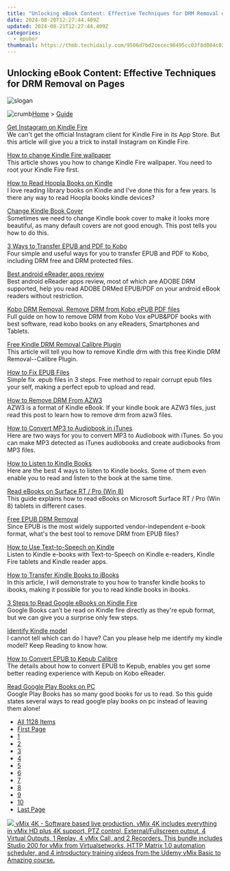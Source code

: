 ```yaml
---
title: "Unlocking eBook Content: Effective Techniques for DRM Removal on Pages"
date: 2024-08-20T12:27:44.409Z
updated: 2024-08-21T12:27:44.409Z
categories:
  - epubor
thumbnail: https://thmb.techidaily.com/9506d7bd2cecec98495cc03f8d004c03b0c85881c0a7db857ddbaa57f04d4e15.jpg
---
```


## Unlocking eBook Content: Effective Techniques for DRM Removal on Pages

![slogan](http://www.epubor.com/images/guide-banner-word.png)

![crumb](http://www.epubor.com/images/ol_home.png)[Home](https://tools.techidaily.com/epubor/products/) \> [Guide](https://tools.techidaily.com/epubor/products/)

[Get Instagram on Kindle Fire](https://tools.techidaily.com/epubor/products/)  
 We can't get the official Instagram client for Kindle Fire in its App Store. But this article will give you a trick to install Instagram on Kindle Fire.

[How to change Kindle Fire wallpaper](https://tools.techidaily.com/epubor/products/)  
 This article shows you how to change Kindle Fire wallpaper. You need to root your Kindle Fire first.

[How to Read Hoopla Books on Kindle](https://tools.techidaily.com/epubor/products/)  
 I love reading library books on Kindle and I've done this for a few years. Is there any way to read Hoopla books kindle devices?

[Change Kindle Book Cover](https://tools.techidaily.com/epubor/products/)  
 Sometimes we need to change Kindle book cover to make it looks more beautiful, as many default covers are not good enough. This post tells you how to do this.

[3 Ways to Transfer EPUB and PDF to Kobo](https://tools.techidaily.com/epubor/transfer/)  
 Four simple and useful ways for you to transfer EPUB and PDF to Kobo, including DRM free and DRM protected files.

[Best android eReader apps review](https://tools.techidaily.com/epubor/reader/)  
 Best android eReader apps review, most of which are ADOBE DRM supported, help you read ADOBE DRMed EPUB/PDF on your android eBook readers without restriction.

[Kobo DRM Removal, Remove DRM from Kobo ePUB PDF files](https://tools.techidaily.com/epubor/products/)  
 Full guide on how to remove DRM from Kobo Vox ePUB&PDF books with best software, read kobo books on any eReaders, Smartphones and Tablets.

[Free Kindle DRM Removal Calibre Plugin](https://tools.techidaily.com/epubor/products/)  
 This article will tell you how to remove Kindle drm with this free Kindle DRM Removal--Calibre Plugin.

[How to Fix EPUB Files](https://tools.techidaily.com/epubor/products/)  
 Simple fix .epub files in 3 steps. Free method to repair corrupt epub files your self, making a perfect epub to upload and read.

[How to Remove DRM From AZW3](https://tools.techidaily.com/epubor/products/)  
 AZW3 is a format of Kindle eBook. If your kindle book are AZW3 files, just read this post to learn how to remove drm from azw3 files.

[How to Convert MP3 to Audiobook in iTunes](https://tools.techidaily.com/epubor/products/)  
 Here are two ways for you to convert MP3 to Audiobook with iTunes. So you can make MP3 detected as iTunes audiobooks and create audiobooks from MP3 files.

[How to Listen to Kindle Books](https://tools.techidaily.com/epubor/products/)  
 Here are the best 4 ways to listen to Kindle books. Some of them even enable you to read and listen to the book at the same time.

[Read eBooks on Surface RT / Pro (Win 8)](http://www.epubor.com/read-ebooks-on-surface-rt-pro-win-8.html)  
 This guide explains how to read eBooks on Microsoft Surface RT / Pro (Win 8) tablets in different cases.

[Free EPUB DRM Removal](https://tools.techidaily.com/epubor/products/)  
 Since EPUB is the most widely supported vendor-independent e-book format, what's the best tool to remove DRM from EPUB files?

[How to Use Text-to-Speech on Kindle](https://tools.techidaily.com/epubor/products/)  
 Listen to Kindle e-books with Text-to-Speech on Kindle e-readers, Kindle Fire tablets and Kindle reader apps.

[How to Transfer Kindle Books to iBooks](https://tools.techidaily.com/epubor/products/)  
 In this article, I will demonstrate to you how to transfer kindle books to ibooks, making it possible for you to read kindle books in ibooks.

[3 Steps to Read Google eBooks on Kindle Fire](https://tools.techidaily.com/epubor/products/)  
 Google Books can’t be read on Kindle fire directly as they're epub format, but we can give you a surprise only few steps.

[Identify Kindle model](https://tools.techidaily.com/epubor/products/)  
 I cannot tell which can do I have? Can you please help me identify my kindle model? Keep Reading to know how.

[How to Convert EPUB to Kepub Calibre](https://tools.techidaily.com/epubor/products/)  
 The details about how to convert EPUB to Kepub, enables you get some better reading experience with Kepub on Kobo eReader.

[Read Google Play Books on PC](https://tools.techidaily.com/epubor/products/)  
 Google Play Books has so many good books for us to read. So this guide states several ways to read google play books on pc instead of leaving them alone!

* [All 1128 Items](https://tools.techidaily.com/epubor/products/)
* [First Page](https://tools.techidaily.com/epubor/products/)
* [1](https://tools.techidaily.com/epubor/products/)
* [2](https://tools.techidaily.com/epubor/products/)
* [3](https://tools.techidaily.com/epubor/products/)
* [4](https://tools.techidaily.com/epubor/products/)
* [5](https://tools.techidaily.com/epubor/products/)
* [6](https://tools.techidaily.com/epubor/products/)
* [7](https://tools.techidaily.com/epubor/products/)
* [8](https://tools.techidaily.com/epubor/products/)
* [9](https://tools.techidaily.com/epubor/products/)
* [10](https://tools.techidaily.com/epubor/products/)
* [Last Page](https://tools.techidaily.com/epubor/products/)

<ins class="adsbygoogle"
     style="display:block"
     data-ad-format="autorelaxed"
     data-ad-client="ca-pub-7571918770474297"
     data-ad-slot="1223367746"></ins>



<ins class="adsbygoogle"
     style="display:block"
     data-ad-client="ca-pub-7571918770474297"
     data-ad-slot="8358498916"
     data-ad-format="auto"
     data-full-width-responsive="true"></ins>



<!-- affiliate ads begin -->
<a href="https://secure.2checkout.com/order/checkout.php?PRODS=30901369&QTY=1&AFFILIATE=108875&CART=1"> <img src="https://secure.avangate.com/images/merchant/ce9a6fb2becc2d235e62b125e9260102/products/1_copy_vMixCallScreenshot1-large.jpg" border="0"> vMix 4K - Software based live production. vMix 4K includes everything in vMix HD plus 4K support, PTZ control, External/Fullscreen output, 4 Virtual Outputs, 1 Replay, 4 vMix Call, and 2 Recorders. 
This bundle includes Studio 200 for vMix from Virtualsetworks, HTTP Matrix 1.0 automation scheduler, and 4 introductory training videos from the Udemy vMix Basic to Amazing course. </a>
<!-- affiliate ads end -->